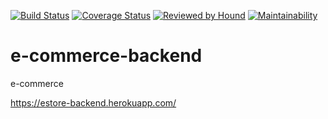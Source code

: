 [![Build Status](https://travis-ci.com/CodeFoodie/e-commerce-backend.svg?branch=master)](https://travis-ci.com/CodeFoodie/e-commerce-backend) [![Coverage Status](https://coveralls.io/repos/github/CodeFoodie/e-commerce-backend/badge.svg?branch=master)](https://coveralls.io/github/CodeFoodie/e-commerce-backend?branch=master) [![Reviewed by Hound](https://img.shields.io/badge/Reviewed_by-Hound-8E64B0.svg)](https://houndci.com) [![Maintainability](https://api.codeclimate.com/v1/badges/639e75b1260b381166fd/maintainability)](https://codeclimate.com/github/CodeFoodie/e-commerce-backend/maintainability)

# e-commerce-backend
e-commerce

https://estore-backend.herokuapp.com/


